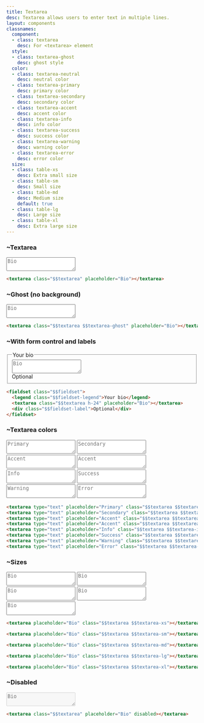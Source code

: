 ```yaml
---
title: Textarea
desc: Textarea allows users to enter text in multiple lines.
layout: components
classnames:
  component:
  - class: textarea
    desc: For <textarea> element
  style:
  - class: textarea-ghost
    desc: ghost style
  color:
  - class: textarea-neutral
    desc: neutral color
  - class: textarea-primary
    desc: primary color
  - class: textarea-secondary
    desc: secondary color
  - class: textarea-accent
    desc: accent color
  - class: textarea-info
    desc: info color
  - class: textarea-success
    desc: success color
  - class: textarea-warning
    desc: warning color
  - class: textarea-error
    desc: error color
  size:
  - class: table-xs
    desc: Extra small size
  - class: table-sm
    desc: Small size
  - class: table-md
    desc: Medium size
    default: true
  - class: table-lg
    desc: Large size
  - class: table-xl
    desc: Extra large size
---
```


<script>
  import Component from "$components/Component.svelte"
</script>

### ~Textarea
<textarea class="textarea" placeholder="Bio"></textarea>

```html
<textarea class="$$textarea" placeholder="Bio"></textarea>
```

### ~Ghost (no background)
<textarea class="textarea textarea-ghost" placeholder="Bio"></textarea>

```html
<textarea class="$$textarea $$textarea-ghost" placeholder="Bio"></textarea>
```


### ~With form control and labels
<fieldset class="fieldset w-xs">
  <legend class="fieldset-legend">Your bio</legend>
  <textarea class="textarea h-24" placeholder="Bio"></textarea>
  <div class="fieldset-label">Optional</div>
</fieldset>

```html
<fieldset class="$$fieldset">
  <legend class="$$fieldset-legend">Your bio</legend>
  <textarea class="$$textarea h-24" placeholder="Bio"></textarea>
  <div class="$$fieldset-label">Optional</div>
</fieldset>
```

### ~Textarea colors
<div class="grid gap-4 w-xs">
  <textarea type="text" placeholder="Primary" class="textarea textarea-primary"></textarea>
  <textarea type="text" placeholder="Secondary" class="textarea textarea-secondary"></textarea>
  <textarea type="text" placeholder="Accent" class="textarea textarea-accent"></textarea>
  <textarea type="text" placeholder="Accent" class="textarea textarea-neutral"></textarea>
  <textarea type="text" placeholder="Info" class="textarea textarea-info"></textarea>
  <textarea type="text" placeholder="Success" class="textarea textarea-success"></textarea>
  <textarea type="text" placeholder="Warning" class="textarea textarea-warning"></textarea>
  <textarea type="text" placeholder="Error" class="textarea textarea-error"></textarea>
</div>

```html
<textarea type="text" placeholder="Primary" class="$$textarea $$textarea-primary"></textarea>
<textarea type="text" placeholder="Secondary" class="$$textarea $$textarea-secondary"></textarea>
<textarea type="text" placeholder="Accent" class="$$textarea $$textarea-accent"></textarea>
<textarea type="text" placeholder="Accent" class="$$textarea $$textarea-neutral"></textarea>
<textarea type="text" placeholder="Info" class="$$textarea $$textarea-info"></textarea>
<textarea type="text" placeholder="Success" class="$$textarea $$textarea-success"></textarea>
<textarea type="text" placeholder="Warning" class="$$textarea $$textarea-warning"></textarea>
<textarea type="text" placeholder="Error" class="$$textarea $$textarea-error"></textarea>
```

### ~Sizes
<div class="flex flex-col gap-4 w-full items-center">
  <textarea placeholder="Bio" class="textarea textarea-xs"></textarea>
  <textarea placeholder="Bio" class="textarea textarea-sm"></textarea>
  <textarea placeholder="Bio" class="textarea textarea-md"></textarea>
  <textarea placeholder="Bio" class="textarea textarea-lg"></textarea>
  <textarea placeholder="Bio" class="textarea textarea-xl"></textarea>
</div>

```html
<textarea placeholder="Bio" class="$$textarea $$textarea-xs"></textarea>

<textarea placeholder="Bio" class="$$textarea $$textarea-sm"></textarea>

<textarea placeholder="Bio" class="$$textarea $$textarea-md"></textarea>

<textarea placeholder="Bio" class="$$textarea $$textarea-lg"></textarea>

<textarea placeholder="Bio" class="$$textarea $$textarea-xl"></textarea>
```


### ~Disabled
<textarea class="textarea" placeholder="Bio" disabled></textarea>

```html
<textarea class="$$textarea" placeholder="Bio" disabled></textarea>
```
